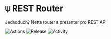 # ⍦ REST Router
Jednoduchý Nette router a presenter pro REST API

![Actions](https://github.com/liquiddesign/rest-router/actions/workflows/php.yml/badge.svg)
![Release](https://img.shields.io/github/v/tag/liquiddesign/rest-router)
![Activity](https://img.shields.io/github/last-commit/liquiddesign/rest-router)